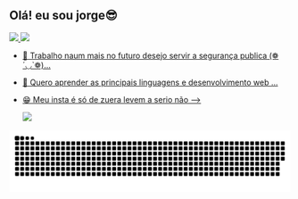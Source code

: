 ## Olá! eu sou jorge😎

 <div>
  <a href="https://github.com/jorgin17">
  <img height="180em" src="https://github-readme-stats.vercel.app/api?username=jorgin17&show_icons=true&theme=dark&include_all_commits=true&count_private=true"/>
  <img height="180em" src="https://github-readme-stats.vercel.app/api/top-langs/?username=jorgin17&layout=compact&langs_count=7&theme=dark"/>
 <div>     
      
- 🔭 Trabalho naum mais no futuro desejo servir a segurança publica (❁´◡`❁)...
- 🌱 Quero aprender as principais linguagens e desenvolvimento web ...
- 😁 Meu insta é só de zuera levem a serio não 
-->
  <div> 
   
  <a href="https://www.instagram.com/republica_memes_brasiu/" target="_blank"><img src="https://img.shields.io/badge/-Instagram-%23E4405F?style=for-the-badge&logo=instagram&logoColor=white" target="_blank"></a>
</div
  
   ![Snake animation](https://github.com/jorgin17/jorgin17/blob/output/github-contribution-grid-snake.svg)
